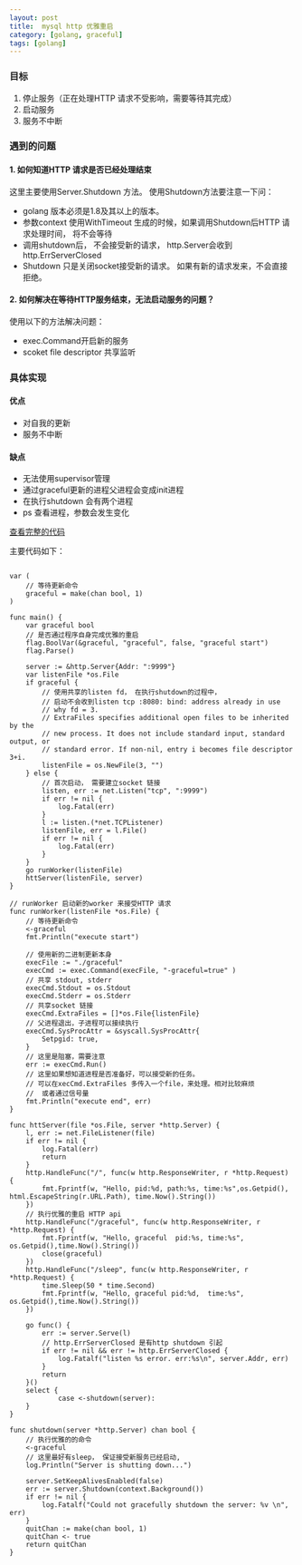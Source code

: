 ```yaml
---
layout: post
title:  mysql http 优雅重启
category: [golang, graceful]
tags: [golang]
---
```

### 目标
1.  停止服务（正在处理HTTP 请求不受影响，需要等待其完成）
2.  启动服务
3. 服务不中断

### 遇到的问题

#### 1. 如何知道HTTP 请求是否已经处理结束

这里主要使用Server.Shutdown 方法。 
使用Shutdown方法要注意一下问：
- golang 版本必须是1.8及其以上的版本。
- 参数context 使用WithTimeout 生成的时候，如果调用Shutdown后HTTP 请求处理时间， 将不会等待
- 调用shutdown后， 不会接受新的请求， http.Server会收到 http.ErrServerClosed 
- Shutdown 只是关闭socket接受新的请求。 如果有新的请求发来，不会直接拒绝。 


#### 2. 如何解决在等待HTTP服务结束，无法启动服务的问题？

使用以下的方法解决问题：

-  exec.Command开启新的服务
- scoket file descriptor 共享监听


### 具体实现

#### 优点
- 对自我的更新
- 服务不中断
#### 缺点
- 无法使用supervisor管理
- 通过graceful更新的进程父进程会变成init进程
- 在执行shutdown 会有两个进程
- ps 查看进程，参数会发生变化

[查看完整的代码](https://github.com/rentiansheng/golang-graceful-restart-demo/blob/master/graceful/graceful.go "完整的代码")

主要代码如下：

``` golang 

var (
	// 等待更新命令
	graceful = make(chan bool, 1)
)

func main() {
	var graceful bool
	// 是否通过程序自身完成优雅的重启
	flag.BoolVar(&graceful, "graceful", false, "graceful start")
	flag.Parse()

	server := &http.Server{Addr: ":9999"}
	var listenFile *os.File
	if graceful {
		// 使用共享的listen fd， 在执行shutdown的过程中， 
		// 启动不会收到listen tcp :8080: bind: address already in use
		// why fd = 3. 
		// ExtraFiles specifies additional open files to be inherited by the
        // new process. It does not include standard input, standard output, or
        // standard error. If non-nil, entry i becomes file descriptor 3+i.
		listenFile = os.NewFile(3, "")
	} else {
		// 首次启动， 需要建立socket 链接
		listen, err := net.Listen("tcp", ":9999")
		if err != nil {
			log.Fatal(err)
		}
		l := listen.(*net.TCPListener)
		listenFile, err = l.File()
		if err != nil {
			log.Fatal(err)
		}
	}
	go runWorker(listenFile)
	httServer(listenFile, server)
}

// runWorker 启动新的worker 来接受HTTP 请求
func runWorker(listenFile *os.File) {
	// 等待更新命令
	<-graceful
	fmt.Println("execute start")

	// 使用新的二进制更新本身
	execFile := "./graceful"
	execCmd := exec.Command(execFile, "-graceful=true" )
	// 共享 stdout, stderr
	execCmd.Stdout = os.Stdout
	execCmd.Stderr = os.Stderr
	// 共享socket 链接
	execCmd.ExtraFiles = []*os.File{listenFile}
	// 父进程退出，子进程可以接续执行
	execCmd.SysProcAttr = &syscall.SysProcAttr{
		Setpgid: true,
	}
	// 这里是阻塞，需要注意
	err := execCmd.Run()
	// 这里如果想知道进程是否准备好，可以接受新的任务。 
	// 可以在xecCmd.ExtraFiles 多传入一个file，来处理。相对比较麻烦
	//  或者通过信号量
	fmt.Println("execute end", err)
}

func httServer(file *os.File, server *http.Server) {
	l, err := net.FileListener(file)
	if err != nil {
		log.Fatal(err)
		return
	}
	http.HandleFunc("/", func(w http.ResponseWriter, r *http.Request) {
		fmt.Fprintf(w, "Hello, pid:%d, path:%s, time:%s",os.Getpid(), html.EscapeString(r.URL.Path), time.Now().String())
	})
	// 执行优雅的重启 HTTP api
	http.HandleFunc("/graceful", func(w http.ResponseWriter, r *http.Request) {
		fmt.Fprintf(w, "Hello, graceful  pid:%s, time:%s", os.Getpid(),time.Now().String())
		close(graceful)
	})
	http.HandleFunc("/sleep", func(w http.ResponseWriter, r *http.Request) {
		time.Sleep(50 * time.Second)
		fmt.Fprintf(w, "Hello, graceful pid:%d,  time:%s", os.Getpid(),time.Now().String())
	})

	go func() {
		err := server.Serve(l)
		// http.ErrServerClosed 是有http shutdown 引起
		if err != nil && err != http.ErrServerClosed {
			log.Fatalf("listen %s error. err:%s\n", server.Addr, err)
		}
		return
	}()
	select {
			case <-shutdown(server):
	}
}

func shutdown(server *http.Server) chan bool {
	// 执行优雅的的命令
	<-graceful
	// 这里最好有sleep， 保证接受新服务已经启动,
	log.Println("Server is shutting down...")

	server.SetKeepAlivesEnabled(false)
	err := server.Shutdown(context.Background())
	if err != nil {
		log.Fatalf("Could not gracefully shutdown the server: %v \n", err)
	}
	quitChan := make(chan bool, 1)
	quitChan <- true
	return quitChan
}
```





